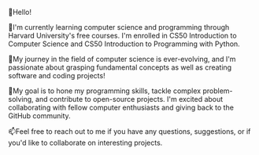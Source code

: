 👋Hello! 

🌱I'm currently learning computer science and programming through Harvard University's free courses. 
I'm enrolled in CS50 Introduction to Computer Science and CS50 Introduction to Programming with Python. 

💞️My journey in the field of computer science is ever-evolving, and I'm passionate about grasping fundamental concepts as well as creating software and coding projects!

👀My goal is to hone my programming skills, tackle complex problem-solving, and contribute to open-source projects. 
I'm excited about collaborating with fellow computer enthusiasts and giving back to the GitHub community.

📫Feel free to reach out to me if you have any questions, suggestions, or if you'd like to collaborate on interesting projects.




